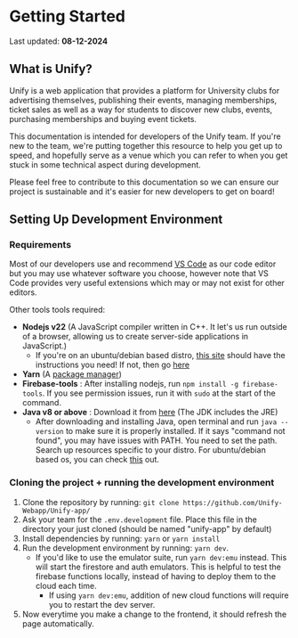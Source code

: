 # Getting Started

Last updated: **08-12-2024**

## What is Unify?

Unify is a web application that provides a platform for University clubs for advertising themselves, publishing their events, managing memberships, ticket sales as well as a way for students to discover new clubs, events, purchasing memberships and buying event tickets.

This documentation is intended for developers of the Unify team. If you're new to the team, we're putting together this resource to help you get up to speed, and hopefully serve as a venue which you can refer to when you get stuck in some technical aspect during development.

Please feel free to contribute to this documentation so we can ensure our project is sustainable and it's easier for new developers to get on board!

## Setting Up Development Environment

### Requirements

Most of our developers use and recommend [VS Code](https://code.visualstudio.com/) as our code editor but you may use whatever software you choose, however note that VS Code provides very useful extensions which may or may not exist for other editors.

Other tools tools required:

- **Nodejs v22** (A JavaScript compiler written in C++. It let's us run outside of a browser, allowing us to create server-side applications in JavaScript.)
  - If you're on an ubuntu/debian based distro, [this site](https://github.com/nodesource/distributions) should have the instructions you need! If not, then go [here](https://nodejs.org/en/download)
- **Yarn** (A [package manager](https://www.youtube.com/watch?v=GTC1XhYixHs))
- **Firebase-tools** : After installing nodejs, run `npm install -g firebase-tools`. If you see permission issues, run it with `sudo` at the start of the command.
- **Java v8 or above** : Download it from [here](https://www.oracle.com/java/technologies/downloads/) (The JDK includes the JRE)
  - After downloading and installing Java, open terminal and run `java --version` to make sure it is properly installed. If it says "command not found", you may have issues with PATH. You need to set the path. Search up resources specific to your distro. For ubuntu/debian based os, you can check [this](https://ubuntuhandbook.org/index.php/2022/03/install-jdk-18-ubuntu/) out.

### Cloning the project + running the development environment

1. Clone the repository by running: `git clone https://github.com/Unify-Webapp/Unify-app/`
2. Ask your team for the `.env.development` file. Place this file in the directory your just cloned (should be named "unify-app" by default)
3. Install dependencies by running: `yarn` or `yarn install`
4. Run the development environment by running: `yarn dev`.
    - If you'd like to use the emulator suite, run `yarn dev:emu` instead. This will start the firestore and auth emulators. This is helpful to test the firebase functions locally, instead of having to deploy them to the cloud each time.
        - If using `yarn dev:emu`, addition of new cloud functions will require you to restart the dev server.
5. Now everytime you make a change to the frontend, it should refresh the page automatically.
